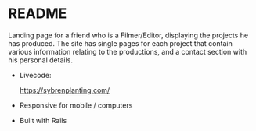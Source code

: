 # README

Landing page for a friend who is a Filmer/Editor, displaying the projects he has produced. The site has single pages for each project that contain various information relating to the productions, and a contact section with his personal details.


* Livecode:

    https://sybrenplanting.com/


* Responsive for mobile / computers

* Built with Rails
